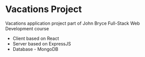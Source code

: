 # Vacations Project
Vacations application project part of John Bryce Full-Stack Web Development course

* Client based on React
* Server based on ExpressJS
* Database - MongoDB